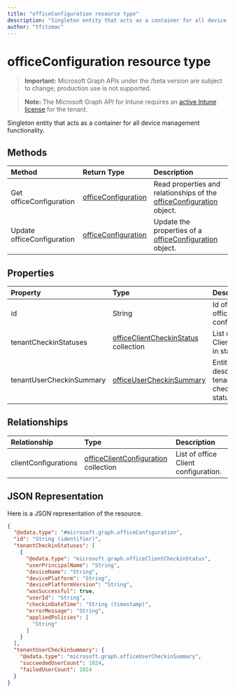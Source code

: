 ```yaml
---
title: "officeConfiguration resource type"
description: "Singleton entity that acts as a container for all device management functionality."
author: "tfitzmac"
---
```


# officeConfiguration resource type

> **Important:** Microsoft Graph APIs under the /beta version are subject to change; production use is not supported.

> **Note:** The Microsoft Graph API for Intune requires an [active Intune license](https://go.microsoft.com/fwlink/?linkid=839381) for the tenant.

Singleton entity that acts as a container for all device management functionality.

## Methods
|Method|Return Type|Description|
|:---|:---|:---|
|Get officeConfiguration|[officeConfiguration](../resources/intune-cirrus-officeconfiguration.md)|Read properties and relationships of the [officeConfiguration](../resources/intune-cirrus-officeconfiguration.md) object.|
|Update officeConfiguration|[officeConfiguration](../resources/intune-cirrus-officeconfiguration.md)|Update the properties of a [officeConfiguration](../resources/intune-cirrus-officeconfiguration.md) object.|

## Properties
|Property|Type|Description|
|:---|:---|:---|
|id|String|Id of the office configuration.|
|tenantCheckinStatuses|[officeClientCheckinStatus](../resources/intune-cirrus-officeclientcheckinstatus.md) collection|List of office Client check-in status.|
|tenantUserCheckinSummary|[officeUserCheckinSummary](../resources/intune-cirrus-officeusercheckinsummary.md)|Entity that describes tenant check-in statues|

## Relationships
|Relationship|Type|Description|
|:---|:---|:---|
|clientConfigurations|[officeClientConfiguration](../resources/intune-cirrus-officeclientconfiguration.md) collection|List of office Client configuration.|

## JSON Representation
Here is a JSON representation of the resource.
<!-- {
  "blockType": "resource",
  "keyProperty": "id",
  "@odata.type": "microsoft.graph.officeConfiguration"
}
-->
``` json
{
  "@odata.type": "#microsoft.graph.officeConfiguration",
  "id": "String (identifier)",
  "tenantCheckinStatuses": [
    {
      "@odata.type": "microsoft.graph.officeClientCheckinStatus",
      "userPrincipalName": "String",
      "deviceName": "String",
      "devicePlatform": "String",
      "devicePlatformVersion": "String",
      "wasSuccessful": true,
      "userId": "String",
      "checkinDateTime": "String (timestamp)",
      "errorMessage": "String",
      "appliedPolicies": [
        "String"
      ]
    }
  ],
  "tenantUserCheckinSummary": {
    "@odata.type": "microsoft.graph.officeUserCheckinSummary",
    "succeededUserCount": 1024,
    "failedUserCount": 1024
  }
}
```



